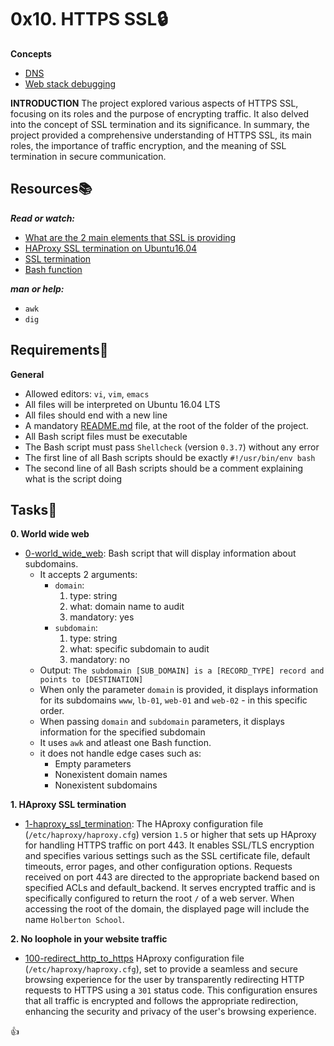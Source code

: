 # 0x10. HTTPS SSL:lock:
**Concepts**
- [DNS](../0x09-web_infrastructure_design/concepts/dns.md)
- [Web stack debugging](../0x0F-load_balancer/concepts/web_stack_debug.md)

**INTRODUCTION**
The project explored various aspects of HTTPS SSL, focusing on its roles and the purpose of encrypting traffic. It also delved into the concept of SSL termination and its significance. In summary, the project provided a comprehensive understanding of HTTPS SSL, its main roles, the importance of traffic encryption, and the meaning of SSL termination in secure communication.

## Resources:books:
***Read or watch:***
- [What are the 2 main elements that SSL is providing](https://www.sslshopper.com/why-ssl-the-purpose-of-using-ssl-certificates.html)
- [HAProxy SSL termination on Ubuntu16.04](https://docs.ionos.com/cloud/)
- [SSL termination](https://en.m.wikipedia.org/wiki/TLS_termination_proxy)
- [Bash function](https://tldp.org/LDP/abs/html/complexfunct.html)

***man or help:***
- `awk`
- `dig`

## Requirements:round_pushpin:
**General**
- Allowed editors: `vi`, `vim`, `emacs`
- All files will be interpreted on Ubuntu 16.04 LTS
- All files should end with a new line
- A mandatory [README.md](./README.md) file, at the root of the folder of the project.
- All Bash script files must be executable
- The Bash script must pass `Shellcheck` (version `0.3.7`) without any error
- The first line of all Bash scripts should be exactly `#!/usr/bin/env bash`
- The second line of all Bash scripts should be a comment explaining what is the script doing

## Tasks:page_with_curl:

**0. World wide web**
- [0-world_wide_web](./0-world_wide_web): Bash script that will display information about subdomains.
  - It accepts 2 arguments:
    - `domain`:
      1. type: string
      2. what: domain name to audit
      3. mandatory: yes
    - `subdomain`:
      1. type: string
      2. what: specific subdomain to audit
      3. mandatory: no
  - Output: `The subdomain [SUB_DOMAIN] is a [RECORD_TYPE] record and points to [DESTINATION]`
  - When only the parameter `domain` is provided, it displays information for its subdomains `www`, `lb-01`, `web-01` and `web-02` - in this specific order.
  - When passing `domain` and `subdomain` parameters, it displays information for the specified subdomain
  - It uses `awk` and atleast one Bash function.
  - it does not handle edge cases such as:
    - Empty parameters
    - Nonexistent domain names
    - Nonexistent subdomains

**1. HAproxy SSL termination**
- [1-haproxy_ssl_termination](./1-haproxy_ssl_termination): The HAproxy configuration file (`/etc/haproxy/haproxy.cfg`) version `1.5` or higher that sets up HAproxy for handling HTTPS traffic on port 443. It enables SSL/TLS encryption and specifies various settings such as the SSL certificate file, default timeouts, error pages, and other configuration options. Requests received on port 443 are directed to the appropriate backend based on specified ACLs and default_backend. It serves encrypted traffic and is specifically configured to return the root `/` of a web server. When accessing the root of the domain, the displayed page will include the name `Holberton School`.

**2. No loophole in your website traffic**
- [100-redirect_http_to_https](./100-redirect_http_to_https) HAproxy configuration file (`/etc/haproxy/haproxy.cfg`), set to provide a seamless and secure browsing experience for the user by transparently redirecting HTTP requests to HTTPS using a `301` status code. This configuration ensures that all traffic is encrypted and follows the appropriate redirection, enhancing the security and privacy of the user's browsing experience.

:+1:
